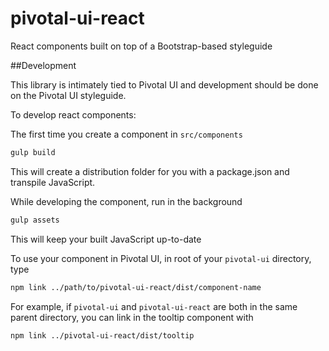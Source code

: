 # pivotal-ui-react
React components built on top of a Bootstrap-based styleguide


##Development

This library is intimately tied to Pivotal UI and development should be done on the Pivotal UI styleguide.

To develop react components:

The first time you create a component in `src/components` 
```sh
gulp build
```
This will create a distribution folder for you with a package.json and transpile JavaScript.

While developing the component, run in the background
```sh
gulp assets
```

This will keep your built JavaScript up-to-date

To use your component in Pivotal UI, in root of your `pivotal-ui` directory, type

```sh
npm link ../path/to/pivotal-ui-react/dist/component-name
```

For example, if `pivotal-ui` and `pivotal-ui-react` are both in the same parent directory, you can link in the tooltip component with

```sh
npm link ../pivotal-ui-react/dist/tooltip
```


